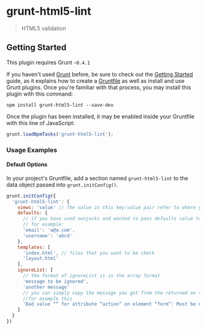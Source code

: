 # grunt-html5-lint

> HTML5 validation

## Getting Started
This plugin requires Grunt `~0.4.1`

If you haven't used [Grunt](http://gruntjs.com/) before, be sure to check out the [Getting Started](http://gruntjs.com/getting-started) guide, as it explains how to create a [Gruntfile](http://gruntjs.com/sample-gruntfile) as well as install and use Grunt plugins. Once you're familiar with that process, you may install this plugin with this command:

```shell
npm install grunt-html5-lint --save-dev
```

Once the plugin has been installed, it may be enabled inside your Gruntfile with this line of JavaScript:

```js
grunt.loadNpmTasks('grunt-html5-lint');
```

### Usage Examples

#### Default Options
In your project's Gruntfile, add a section named `grunt-html5-lint` to the data object passed into `grunt.initConfig()`.

```js
grunt.initConfig({
  'grunt-html5-lint': {
    views: 'value' // The value in this key:value pair refer to where your template dir
    defaults: {
      // if you have used nunjucks and wanted to pass defaults value to the objects
      // for example:
      'email': 'a@a.com',
      'username': 'abcd'
    },
    templates: [
      'index.html', // files that you want to be check
      'layout.html'
    ],
    ignoreList: [
      // the format of ignoreList is in the array format
      'message to be ignored',
      'another message'
      // you can simply copy the message you got from the returned on the console
      //for example this
      'Bad value “” for attribute “action” on element “form”: Must be non-empty.'
    ]
  }
})
```
